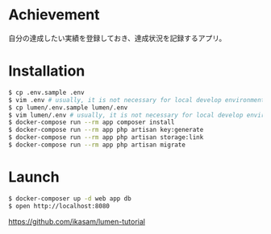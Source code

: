 Achievement
========
自分の達成したい実績を登録しておき、達成状況を記録するアプリ。


Installation
========

```bash
$ cp .env.sample .env
$ vim .env # usually, it is not necessary for local develop environment.
$ cp lumen/.env.sample lumen/.env
$ vim lumen/.env # usually, it is not necessary for local develop environment.
$ docker-compose run --rm app composer install
$ docker-compose run --rm app php artisan key:generate
$ docker-compose run --rm app php artisan storage:link
$ docker-compose run --rm app php artisan migrate
```

Launch
========

```bash
$ docker-composer up -d web app db
$ open http://localhost:8080
```

https://github.com/ikasam/lumen-tutorial